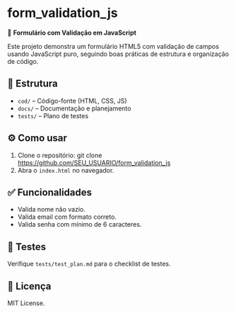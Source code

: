 # form_validation_js

🚀 **Formulário com Validação em JavaScript**

Este projeto demonstra um formulário HTML5 com validação de campos usando JavaScript puro, seguindo boas práticas de estrutura e organização de código.

## 📁 Estrutura
- `cod/` – Código-fonte (HTML, CSS, JS)
- `docs/` – Documentação e planejamento
- `tests/` – Plano de testes

## ⚙️ Como usar
1. Clone o repositório:
git clone https://github.com/SEU_USUARIO/form_validation_js
2. Abra o `index.html` no navegador.

## ✅ Funcionalidades
- Valida nome não vazio.
- Valida email com formato correto.
- Valida senha com mínimo de 6 caracteres.

## 🧪 Testes
Verifique `tests/test_plan.md` para o checklist de testes.

## 📄 Licença
MIT License.
